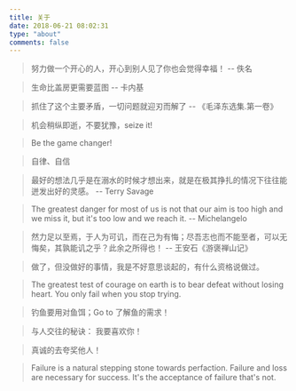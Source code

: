 ```yaml
---
title: 关于
date: 2018-06-21 08:02:31
type: "about"
comments: false
---
```


> 努力做一个开心的人，开心到别人见了你也会觉得幸福！ -- 佚名

> 生命比盖房更需要蓝图 -- 卡内基

> 抓住了这个主要矛盾，一切问题就迎刃而解了 -- 《毛泽东选集.第一卷》

> 机会稍纵即逝，不要犹豫，seize it!

> Be the game changer!

> 自律、自信

> 最好的想法几乎是在溺水的时候才想出来，就是在极其挣扎的情况下往往能迸发出好的灵感。 -- Terry Savage

> The greatest danger for most of us is not that our aim is too high and we miss it, but it's too low and we reach it.  --  Michelangelo

> 然力足以至焉，于人为可讥，而在己为有悔；尽吾志也而不能至者，可以无悔矣，其孰能讥之乎？此余之所得也！ -- 王安石《游褒禅山记》

> 做了，但没做好的事情，我是不好意思谈起的，有什么资格说做过。

> The greatest test of courage on earth is to bear defeat without losing heart.
You only fail when you stop trying.

> 钓鱼要用对鱼饵；Go to 了解鱼的需求！

> 与人交往的秘诀： 我要喜欢你！

> 真诚的去夸奖他人！

> Failure is a natural stepping stone towards perfaction.
Failure and loss are necessary for success. It's the acceptance of failure that's not.







